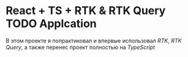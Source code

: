 # React + TS + RTK & RTK Query **TODO Applcation**

В этом проекте я попрактиковал и впервые использовал *RTK*, *RTK Query*, а также перенес проект полностью на *TypeScript*